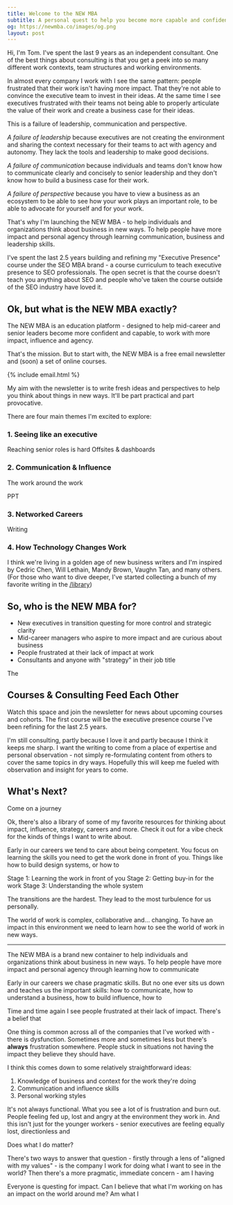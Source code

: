 ```yaml
---
title: Welcome to the NEW MBA
subtitle: A personal quest to help you become more capable and confident at work
og: https://newmba.co/images/og.png
layout: post
---
```


Hi, I'm Tom. I've spent the last 9 years as an independent consultant. One of the best things about consulting is that you get a peek into so many different work contexts, team structures and working environments.

In almost every company I work with I see the same pattern: people frustrated that their work isn't having more impact. That they're not able to convince the executive team to invest in their ideas. At the same time I see executives frustrated with their teams not being able to properly articulate the value of their work and create a business case for their ideas.

This is a failure of leadership, communication and perspective.

*A failure of leadership* because executives are not creating the environment and sharing the context necessary for their teams to act with agency and autonomy. They lack the tools and leadership to make good decisions.

*A failure of communication* because individuals and teams don't know how to communicate clearly and concisely to senior leadership and they don't know how to build a business case for their work.

*A failure of perspective* because you have to view a business as an ecosystem to be able to see how your work plays an important role, to be able to advocate for yourself and for your work.

That's why I'm launching the NEW MBA - to help individuals and organizations think about business in new ways. To help people have more impact and personal agency through learning communication, business and leadership skills.


I've spent the last 2.5 years building and refining my "Executive Presence" course under the SEO MBA brand - a course curriculum to teach executive presence to SEO professionals. The open secret is that the course doesn't teach you anything about SEO and people who've taken the course outside of the SEO industry have loved it.

## Ok, but what is the NEW MBA exactly?

The NEW MBA is an education platform - designed to help mid-career and senior leaders become more confident and capable, to work with more impact, influence and agency.

That's the mission. But to start with, the NEW MBA is a free email newsletter and (soon) a set of online courses.

{% include email.html %}

My aim with the newsletter is to write fresh ideas and perspectives to help you think about things in new ways. It'll be part practical and part provocative.

There are four main themes I'm excited to explore:

### 1. Seeing like an executive

Reaching senior roles is hard 
Offsites & dashboards

### 2. Communication & Influence

The work around the work 

PPT

### 3. Networked Careers

Writing

### 4. How Technology Changes Work

I think we're living in a golden age of new business writers and I'm inspired by Cedric Chen, Will Lethain, Mandy Brown, Vaughn Tan, and many others. (For those who want to dive deeper, I've started collecting a bunch of my favorite writing in the [/library](library))

## So, who is the NEW MBA for?

* New executives in transition questing for more control and strategic clarity
* Mid-career managers who aspire to more impact and are curious about business
* People frustrated at their lack of impact at work
* Consultants and anyone with "strategy" in their job title

The 

## Courses & Consulting Feed Each Other

Watch this space and join the newsletter for news about upcoming courses and cohorts. The first course will be the executive presence course I've been refining for the last 2.5 years. 

I'm still consulting, partly because I love it and partly because I think it keeps me sharp. I want the writing to come from a place of expertise and personal observation - not simply re-formulating content from others to cover the same topics in dry ways. Hopefully this will keep me fueled with observation and insight for years to come.

## What's Next?

Come on a journey 

Ok, there's also a library of some of my favorite resources for thinking about impact, influence, strategy, careers and more. Check it out for a vibe check for the kinds of things I want to write about.




Early in our careers we tend to care about being competent. You focus on learning the skills you need to get the work done in front of you. Things like how to build design systems, or how to 

Stage 1: Learning the work in front of you
Stage 2: Getting buy-in for the work
Stage 3: Understanding the whole system

The transitions are the hardest. They lead to the most turbulence for us personally. 

The world of work is complex, collaborative and… changing. To have an impact in this environment we need to learn how to see the world of work in new ways.



---

The NEW MBA is a brand new container to help individuals and organizations think about business in new ways. To help people have more impact and personal agency through learning how to communicate




Early in our careers we chase pragmatic skills. But no one ever sits us down and teaches us the important skills: how to communicate, how to understand a business, how to build influence, how to 


Time and time again I see people frustrated at their lack of impact. There's a belief that 

One thing is common across all of the companies that I've worked with - there is dysfunction. Sometimes more and sometimes less but there's **always** frustration somewhere. People stuck in situations not having the impact they believe they should have.

I think this comes down to some relatively straightforward ideas:

1. Knowledge of business and context for the work they're doing
2. Communication and influence skills
3. Personal working styles


It's not always functional. What you see a lot of is frustration and burn out. People feeling fed up, lost and angry at the environment they work in. And this isn't just for the younger workers - senior executives are feeling equally lost, directionless and 

Does what I do matter?

There's two ways to answer that question - firstly through a lens of "aligned with my values" - is the company I work for doing what I want to see in the world? Then there's a more pragmatic, immediate concern - am I having 

Everyone is questing for impact. Can I believe that what I'm working on has an impact on the world around me? Am what I 